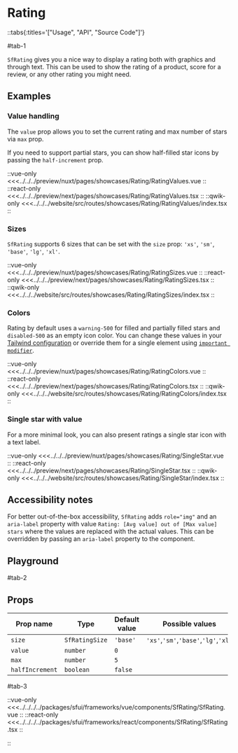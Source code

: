 # Rating

::tabs{:titles='["Usage", "API", "Source Code"]'}

#tab-1

`SfRating` gives you a nice way to display a rating both with graphics and through text. This can be used to show the rating of a product, score for a review, or any other rating you might need.

## Examples

### Value handling

The `value` prop allows you to set the current rating and max number of stars via `max` prop.

If you need to support partial stars, you can show half-filled star icons by passing the `half-increment` prop.

<Showcase showcase-name="Rating/RatingValues">

::vue-only
<<<../../../preview/nuxt/pages/showcases/Rating/RatingValues.vue
::
::react-only
<<<../../../preview/next/pages/showcases/Rating/RatingValues.tsx
::
::qwik-only
<<<../../../website/src/routes/showcases/Rating/RatingValues/index.tsx
::

</Showcase>

### Sizes

`SfRating` supports 6 sizes that can be set with the `size` prop: `'xs'`, `'sm'`, `'base'`, `'lg'`, `'xl'`.

<Showcase showcase-name="Rating/RatingSizes" style="min-height:250px">

::vue-only
<<<../../../preview/nuxt/pages/showcases/Rating/RatingSizes.vue
::
::react-only
<<<../../../preview/next/pages/showcases/Rating/RatingSizes.tsx
::
::qwik-only
<<<../../../website/src/routes/showcases/Rating/RatingSizes/index.tsx
::

</Showcase>

### Colors

Rating by default uses a `warning-500` for filled and partially filled stars and `disabled-500` as an empty icon color. You can change these values in your [Tailwind configuration](https://tailwindcss.com/docs/configuration#theme) or override them for a single element using [`important modifier`](https://tailwindcss.com/docs/configuration#important-modifier).

<Showcase showcase-name="Rating/RatingColors">

::vue-only
<<<../../../preview/nuxt/pages/showcases/Rating/RatingColors.vue
::
::react-only
<<<../../../preview/next/pages/showcases/Rating/RatingColors.tsx
::
::qwik-only
<<<../../../website/src/routes/showcases/Rating/RatingColors/index.tsx
::

</Showcase>

### Single star with value

For a more minimal look, you can also present ratings a single star icon with a text label.

<Showcase showcase-name="Rating/SingleStar" style="min-height:220px">

::vue-only
<<<../../../preview/nuxt/pages/showcases/Rating/SingleStar.vue
::
::react-only
<<<../../../preview/next/pages/showcases/Rating/SingleStar.tsx
::
::qwik-only
<<<../../../website/src/routes/showcases/Rating/SingleStar/index.tsx
::

</Showcase>

## Accessibility notes

For better out-of-the-box accessibility, `SfRating` adds `role="img"` and an `aria-label` property with value `Rating: [Avg value] out of [Max value] stars` where the values are replaced with the actual values. This can be overridden by passing an `aria-label` property to the component.

## Playground

<Generate style="height:400px" />

#tab-2

## Props

| Prop name       | Type           | Default value | Possible values                      |
| --------------- | -------------- | ------------- | ------------------------------------ |
| `size`          | `SfRatingSize` | `'base'`      | `'xs'`,`'sm'`,`'base'`,`'lg'`,`'xl'` |
| `value`         | `number`       | `0`           |                                      |
| `max`           | `number`       | `5`           |                                      |
| `halfIncrement` | `boolean`      | `false`       |                                      |

#tab-3

::vue-only
<<<../../../../packages/sfui/frameworks/vue/components/SfRating/SfRating.vue
::
::react-only
<<<../../../../packages/sfui/frameworks/react/components/SfRating/SfRating.tsx
::

::
